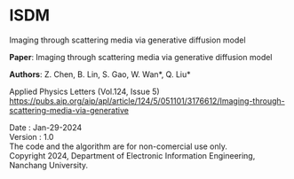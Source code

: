 # ISDM
Imaging through scattering media via generative diffusion model

**Paper**: Imaging through scattering media via generative diffusion model

**Authors**: Z. Chen, B. Lin, S. Gao, W. Wan*, Q. Liu*   

Applied Physics Letters (Vol.124, Issue 5)     
https://pubs.aip.org/aip/apl/article/124/5/051101/3176612/Imaging-through-scattering-media-via-generative        

Date : Jan-29-2024  
Version : 1.0  
The code and the algorithm are for non-comercial use only.  
Copyright 2024, Department of Electronic Information Engineering, Nanchang University.  
